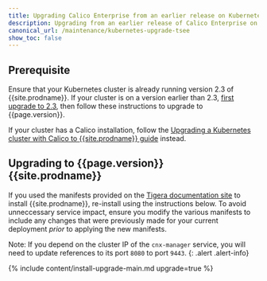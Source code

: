 ```yaml
---
title: Upgrading Calico Enterprise from an earlier release on Kubernetes
description: Upgrading from an earlier release of Calico Enterprise on Kubernetes.
canonical_url: /maintenance/kubernetes-upgrade-tsee
show_toc: false
---
```


## Prerequisite

Ensure that your Kubernetes cluster is already running version 2.3 of {{site.prodname}}. If your cluster is on a version
earlier than 2.3, [first upgrade to 2.3](/v2.3/getting-started/kubernetes/upgrade/upgrade-tsee), then follow these instructions
to upgrade to {{page.version}}.

If your cluster has a Calico installation, follow the [Upgrading a Kubernetes cluster with Calico to {{site.prodname}} guide]({{site.baseurl}}/getting-started/kubernetes/upgrade/upgrade-to-tsee)
instead.

## Upgrading to {{page.version}} {{site.prodname}}

If you used the manifests provided on the [Tigera documentation site](https://docs.tigera.io/)
to install {{site.prodname}}, re-install using the instructions below. To avoid unneccessary service impact, ensure you modify the various
manifests to include any changes that were previously made for your current deployment *prior* to applying the new
manifests.

Note: If you depend on the cluster IP of the `cnx-manager` service, you will need to update references to its port `8080` to
port `9443`.
{: .alert .alert-info}

{% include content/install-upgrade-main.md upgrade=true %}

